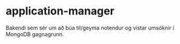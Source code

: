 # application-manager

Bakendi sem sér um að búa til/geyma notendur og vistar umsóknir í MongoDB gagnagrunn.  

